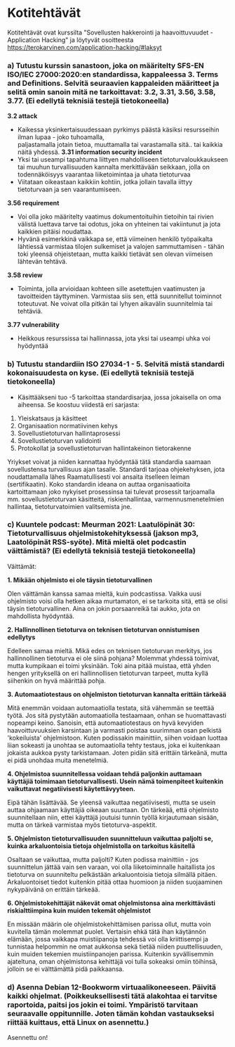# Kotitehtävät

Kotitehtävät ovat kurssilta "Sovellusten hakkerointi ja haavoittuvuudet - Application Hacking" ja löytyvät osoitteesta https://terokarvinen.com/application-hacking/#laksyt

### a) Tutustu kurssin sanastoon, joka on määritelty SFS-EN ISO/IEC 27000:2020:en standardissa, kappaleessa 3. Terms and Definitions. Selvitä seuraavien kappaleiden määritteet ja selitä omin sanoin mitä ne tarkoittavat: 3.2, 3.31, 3.56, 3.58, 3.77. (Ei edellytä teknisiä testejä tietokoneella)

**3.2 attack**
  - Kaikessa yksinkertaisuudessaan pyrkimys päästä käsiksi resursseihin ilman lupaa - joko tuhoamalla,     
   paljastamalla jotain tietoa, muuttamalla tai varastamalla sitä.. tai kaikkia näitä yhdessä.
**3.31 information security incident**
  - Yksi tai useampi tapahtuma liittyen mahdolliseen tietoturvaloukkaukseen tai muuhun turvallisuuden kannalta merkittävään seikkaan,
    jolla on todennäköisyys vaarantaa liiketoimintaa ja uhata tietoturvaa
  - Viitataan oikeastaan kaikkiin kohtiin, jotka jollain tavalla iittyy tietoturvaan ja sen vaarantumiseen.

**3.56 requirement**
  -  Voi olla joko määritelty vaatimus dokumentoituihin tietoihin tai rivien välistä luettava tarve tai odotus, joka on yhteinen tai vakiintunut ja jota kaikkien pitäisi noudattaa.
  -  Hyvänä esimerkkinä vaikkapa se, että viimeinen henkilö työpaikalta lähtiessä varmistaa tilojen sulkemiset ja valojen sammuttamisen - tähän toki yleensä ohjeistetaan, mutta kaikki tietävät sen olevan viimeisen lähtevän tehtävä.

 **3.58 review**
  - Toiminta, jolla arvioidaan kohteen sille asetettujen vaatimusten ja tavoitteiden täyttyminen. 
    Varmistaa siis sen, että suunnitellut toiminnot toteutuvat. Ne voivat olla pitkän tai lyhyen aikavälin       suunnitelmia tai tehtäviä.

 **3.77 vulnerability**
  - Heikkous resurssissa tai hallinnassa, jota yksi tai useampi uhka voi hyödyntää



### b) Tutustu standardiin ISO 27034-1 - 5. Selvitä mistä standardi kokonaisuudesta on kyse. (Ei edellytä teknisiä testejä tietokoneella)
- Käsittääkseni tuo -5 tarkoittaa standardisarjaa, jossa jokaisella on oma aiheensa. Se koostuu viidestä eri sarjasta:
1. Yleiskatsaus ja käsitteet
2. Organisaation normatiivinen kehys
3. Sovellustietoturvan hallintaprosessi
4. Sovellustietoturvan validointi
5. Protokollat ja sovellustietoturvan hallintakeinon tietorakenne

Yriykset voivat ja niiden kannattaa hyödyntää tätä standardia saamaan sovellustensa turvallisuus ajan tasalle. Standardi tarjoaa ohjekehyksen, jota noudattamalla lähes Raamatullisesti voi ansaita itselleen leiman (sertifikaatin). Koko standardin ideana on auttaa organisaatioita kartoittamaan joko nykyiset prosessinsa tai tulevat prosessit tarjoamalla mm. sovellustietoturvan käsitteitä, riskienhallintaa, varmennusmenetelmien hallintaa, tietoturvatoimien valitsemista jne.



### c) Kuuntele podcast: Meurman 2021: Laatulöpinät 30: Tietoturvallisuus ohjelmistokehityksessä (jakson mp3, Laatolöpinät RSS-syöte). Mitä mieltä olet podcastin väittämistä? (Ei edellytä teknisiä testejä tietokoneella)

Väittämät:

**1. Mikään ohjelmisto ei ole täysin tietoturvallinen**

Olen väittämän kanssa samaa mieltä, kuin podcastissa. Vaikka uusi ohjelmisto voisi olla hetken aikaa murtamaton, ei se tarkoita sitä, että se olisi täysin tietoturvallinen. Aina on jokin porsaanreikä tai aukko, jota on mahdollista hyödyntää.

**2. Hallinnollinen tietoturva on teknisen tietoturvan onnistumisen edellytys**

Edelleen samaa mieltä. Mikä edes on teknisen tietoturvan merkitys, jos hallinnollinen tietoturva ei ole siinä pohjana? Molemmat yhdessä toimivat, mutta kumpikaan ei toimi yksinään. Toki aina pitää muistaa, että yhden hengen yrityksellä on eri hallinnollisen tietoturvan tarpeet, mutta kyllä siihenkin on hyvä määrittää pohja.

**3. Automaatiotestaus on ohjelmiston tietoturvan kannalta erittäin tärkeää**

Mitä enemmän voidaan automaatiolla testata, sitä vähemmän se teettää työtä. Jos sitä pystytään automaatiolla testaamaan, onhan se huomattavasti nopeampi keino. Sanoisin, että automaatiotestaus on hyvä kevyiden haavoittuvuuksien karsintaan ja varmasti poistaa suurimman osan pelkistä 'kokeiluista' ohjelmistoon. Kuten podissakin mainittiin, siihen voidaan luottaa liian sokeasti ja unohtaa se automaatiolla tehty testaus, joka ei kuitenkaan jokaista aukkoa pysty tarkistamaan. Joten pidän sitä erittäin tärkeänä, mutta ei pidä unohdaa muita menetelmiä.

**4. Ohjelmistoa suunnitellessa voidaan tehdä paljonkin auttamaan käyttäjiä toimimaan tietoturvallisesti. Usein nämä toimenpiteet kuitenkin vaikuttavat negatiivisesti käytettävyyteen.**

Eipä tähän lisättävää. Se yleensä vaikuttaa negatiivisesti, mutta se usein auttaa ohjaamaan käyttäjiä oikeaan suuntaan. On tärkeää, että ohjelmisto suunnitellaan niin, ettei käyttäjä joutuisi tunnin työllä kirjautumaan sisään, mutta on tärkeä varmistaa myös tietoturva-aspektit.

**5. Ohjelmiston tietoturvallisuuden suunnitteluun vaikuttaa paljolti se, kuinka arkaluontoisia tietoja ohjelmistolla on tarkoitus käsitellä**

Osaltaan se vaikuttaa, mutta paljolti? Kuten podissa mainittiin - jos suunnittelun jättää vain sen varaan, voi olla liiketoiminnalle haitallista jos tietoturva on suunniteltu pelkästään arkaluontoisia tietoja silmällä pitäen. Arkaluontoiset tiedot kuitenkin pitää ottaa huomioon ja niiden suojaaminen nykypäivänä on erittäin tärkeää. 

**6. Ohjelmistokehittäjät näkevät omat ohjelmistonsa aina merkittävästi riskialttiimpina kuin muiden tekemät ohjelmistot**

En missään määrin ole ohjelmistokehittämisen parissa ollut, mutta voin kuvitella tämän molemmat puolet. Vertaisin ehkä tätä ihan käytännön elämään, jossa vaikkapa muistiipanoja tehdessä voi olla kriittisempi ja tunnistaa helpommin ne omat aukkonsa sekä tietää niiden puuttellisuuden, kuin muiden tekemien muistiinpanojen parissa. Kuitenkin syvällisemmin ajateltuna, oman ohjelmistonsa kehittäjä voi tulla sokeaksi omiin töihinsä, jolloin se ei välttämättä pidä paikkaansa.

### d) Asenna Debian 12-Bookworm virtuaalikoneeseen. Päivitä kaikki ohjelmat. (Poikkeuksellisesti tätä alakohtaa ei tarvitse raportoida, paitsi jos jokin ei toimi. Ympäristö tarvitaan seuraavalle oppitunnille. Joten tämän kohdan vastaukseksi riittää kuittaus, että Linux on asennettu.)

Asennettu on!
